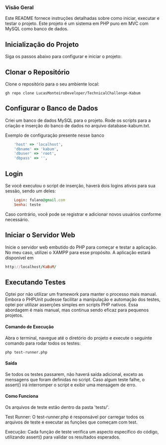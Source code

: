 ### Visão Geral

Este README fornece instruções detalhadas sobre como iniciar, executar e testar o projeto. Este projeto é um sistema em PHP puro em MVC com MySQL como banco de dados.

## Inicialização do Projeto
Siga os passos abaixo para configurar e iniciar o projeto:

## Clonar o Repositório
Clone o repositório para o seu ambiente local:
```
gh repo clone LucasMonteiroDeveloper/TechnicalChallenge-Kabum
```

## Configurar o Banco de Dados
Criei um banco de dados MySQL para o projeto. Rode os scripts para a criação e inserção do banco de dados no arquivo database-kabum.txt.

Exemplo de configuração presente nesse banco
```ruby
    'host' => 'localhost',
    'dbname' => 'kabum',
    'dbuser' => 'root',
    'dbpass' => '',
```

## Login
Se você executou o script de inserção, haverá dois logins ativos para sua sessão, sendo um deles:
```ruby
    Login: fulano@gmail.com
    Senha: teste
```
Caso contrário, você pode se registrar e adicionar novos usuários conforme necessário.

## Iniciar o Servidor Web
Inicie o servidor web embutido do PHP para começar e testar a aplicação. No meu caso, utilizei o XAMPP para esse propósito.
A aplicação estará disponível em
```ruby
http://localhost/KaBuM/
```

## Executando Testes
Optei por não utilizar um framework para manter o processo mais manual. Embora o PHPUnit pudesse facilitar a manipulação e automação dos testes, optei por utilizar asserções simples em scripts PHP nativos. Essa abordagem é mais manual, mas continua sendo eficaz para pequenos projetos.

#### Comando de Execução
 Abra o terminal, navegue até o diretório do projeto e execute o seguinte comando para rodar todos os testes:
```
php test-runner.php
```
#### Saída
  Se todos os testes passarem, não haverá saída adicional, exceto as mensagens que foram definidas no script. Caso algum teste falhe, o assert() irá interromper o script e exibir uma mensagem de erro.

#### Como Funciona
Os arquivos de teste estão dentro da pasta 'tests/'.

Test Runner: O test-runner.php é responsável por carregar todos os arquivos de teste e executar as funções que começam com test.

Execução: Cada função de teste verifica um aspecto específico do código, utilizando assert() para validar os resultados esperados.
